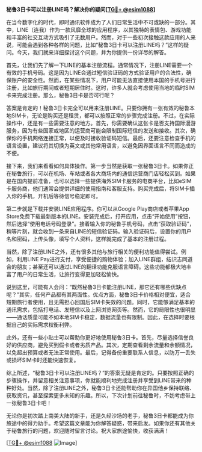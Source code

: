 **秘鲁3日卡可以注册LINE吗？解决你的疑问[[TG💪+ @esim1088](https://t.me/s/esim1088)]**

在当今数字化的时代，即时通讯软件成为了人们日常生活中不可或缺的一部分。其中，LINE（连我）作为一款风靡全球的应用程序，以其独特的表情包、游戏功能和丰富的社交互动方式吸引了无数用户。然而，对于一些初次接触这款应用的人来说，可能会遇到各种各样的问题，比如“秘鲁3日卡可以注册LINE吗？”这样的疑问。今天，我们就来详细探讨这个问题，并为你提供一份详尽的解答。

首先，让我们先了解一下LINE的基本注册流程。通常情况下，注册LINE需要一个有效的手机号码。这是因为LINE会通过短信验证码的方式验证用户的合法性，确保账户的安全性。然而，在某些情况下，用户可能无法直接使用本国的手机号进行注册，比如旅行期间或者短期居住时。这时，许多人就会考虑使用当地的临时SIM卡来完成注册。那么，秘鲁3日卡是否可行呢？

答案是肯定的！秘鲁3日卡完全可以用来注册LINE。只要你拥有一张有效的秘鲁本地SIM卡，无论是购买还是租赁，都可以按照正常的步骤完成注册。不过，在实际操作中，还是有一些需要注意的地方。首先，你需要确认这张卡是否支持国际漫游服务，因为有些国家或地区的运营商可能会限制国际短信的发送和接收。其次，确保你的手机网络连接正常，以便及时接收验证码短信。最后，还要注意检查手机的语言设置，建议将其切换为英文或其他常用语言，以避免因界面语言不同而造成的不便。

接下来，我们来看看如何具体操作。第一步当然是获取一张秘鲁3日卡。如果你正在秘鲁旅行，可以在机场、车站或者各大商场内的通信运营商门店轻松买到。如果是在国内提前准备，也可以选择一些提供海外SIM卡服务的电商平台，比如eSIM卡服务商，他们通常会提供详细的使用指南和客服支持。购买完成后，将SIM卡插入你的手机，开机后等待信号稳定即可。

第二步就是下载并安装LINE应用程序。你可以从Google Play商店或者苹果App Store免费下载最新版本的LINE。安装完成后，打开应用，点击“开始使用”按钮，然后选择“使用电话号码登录”。接着输入你的秘鲁手机号码，点击“获取验证码”，稍等片刻，就会收到一条来自LINE的短信验证码。输入验证码后，设置你的用户名和密码，上传头像，填写个人资料，这样就完成了基本的注册过程。

当然，除了注册LINE之外，还有很多其他与旅行相关的便利功能值得尝试。例如，利用LINE Pay进行支付，享受便捷的购物体验；加入LINE群组，结识志同道合的朋友；甚至还可以通过LINE的翻译功能克服语言障碍。这些功能都极大地丰富了用户的日常生活，让旅行变得更加轻松愉快。

说到这里，可能有人会问：“既然秘鲁3日卡能注册LINE，那它还有哪些优缺点呢？”其实，任何产品都有其两面性。优点方面，秘鲁3日卡价格相对便宜，适合短期旅行者使用，且无需担心回国后SIM卡失效的问题。同时，它能够满足基本的通讯需求，包括打电话、发短信以及上网浏览网页等。然而，它的局限性也很明显——通话质量可能不如本地SIM卡稳定，数据流量也有限制。因此，在选择时要根据自己的实际需求权衡利弊。

此外，还有一些小贴士可以帮助你更好地使用秘鲁3日卡。首先，尽量选择信誉良好的供应商，避免买到假卡或者劣质产品。其次，定期查看剩余流量和余额情况，以免超出预算或者无法正常使用。最后，记得备份重要联系人信息，以防万一丢失或损坏SIM卡时还能快速恢复。

综上所述，“秘鲁3日卡可以注册LINE吗？”的答案无疑是肯定的。只要按照正确的步骤操作，并留意相关注意事项，你就能顺利地完成注册并享受到LINE带来的种种好处。当然，除了注册LINE之外，秘鲁3日卡还能帮助你在异国他乡保持联络、获取资讯，甚至探索更多未知的乐趣。所以，下次计划前往秘鲁时，不妨考虑带上一张秘鲁3日卡吧！

无论你是初次踏上南美大陆的新手，还是久经沙场的老手，秘鲁3日卡都能成为你旅途中的得力助手。希望这篇文章能为你解答疑惑，带来启发。如果你还有其他关于秘鲁旅行的问题，欢迎随时留言讨论。祝大家旅途愉快，收获满满！

[[TG💪+ @esim1088](https://t.me/s/esim1088) ![Image](https://i.postimg.cc/4NQfJmqS/Snipaste-2025-05-13-00-14-12.png)]